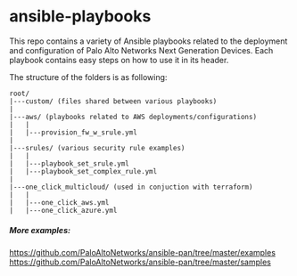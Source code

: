 # ansible-playbooks

This repo contains a variety of Ansible playbooks related to the deployment and configuration of Palo Alto Networks 
Next Generation Devices. Each playbook contains easy steps on how to use it in its header.

The structure of the folders is as following:

    root/
    |---custom/ (files shared between various playbooks)
    |
    |---aws/ (playbooks related to AWS deployments/configurations)
    |   |
    |   |---provision_fw_w_srule.yml
    |
    |---srules/ (various security rule examples)
    |   |
    |   |---playbook_set_srule.yml
    |   |---playbook_set_complex_rule.yml
    |
    |---one_click_multicloud/ (used in conjuction with terraform)
    |   |
    |   |---one_click_aws.yml
    |   |---one_click_azure.yml
    

##### More examples:
https://github.com/PaloAltoNetworks/ansible-pan/tree/master/examples
https://github.com/PaloAltoNetworks/ansible-pan/tree/master/samples